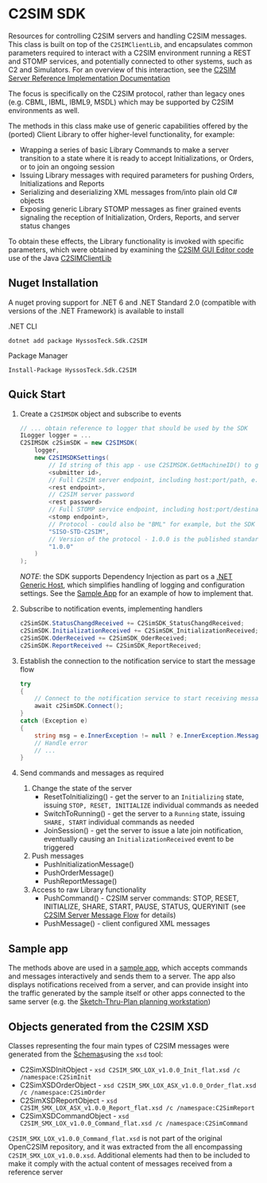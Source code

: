 ﻿# C2SIM SDK

Resources for controlling C2SIM servers and handling C2SIM messages. This class is built on top of the `C2SIMClientLib`, and 
encapsulates common parameters required to interact with a C2SIM environment running a REST and STOMP services, and potentially 
connected to other systems, such as C2 and Simulators. For an overview of this interaction, see the 
[C2SIM Server Reference Implementation Documentation](https://bit.ly/30y40RI)


The focus is specifically on the C2SIM protocol, rather than legacy ones (e.g. CBML, IBML, IBML9, MSDL) which may be supported by C2SIM environments as well.

The methods in this class make use of generic capabilities offered by the (ported) Client Library to offer higher-level functionality, 
for example:

- Wrapping a series of basic Library Commands to make a server transition to a state where it is ready to accept Initializations,
or Orders, or to join an ongoing session
- Issuing Library messages with required parameters for pushing Orders, Initializations and Reports
- Serializing and deserializing XML messages from/into plain old C# objects
- Exposing generic Library STOMP messages as finer grained events signaling the reception of Initialization, 
Orders, Reports, and server status changes

To obtain these effects, the Library functionality is invoked with specific parameters, which were obtained by examining the 
[C2SIM GUI Editor code](https://github.com/hyssostech/OpenC2SIM.github.io/tree/master/Software/Client/C2SIMGUIv2.10.9) 
use of the Java [C2SIMClientLib](https://github.com/hyssostech/OpenC2SIM.github.io/tree/master/Software/Library/C2SIMClientLibv4.8.0.2)


## Nuget Installation

A nuget proving support for .NET 6 and .NET Standard 2.0 (compatible with versions of the .NET Framework) is available to install

.NET CLI

```
dotnet add package HyssosTeck.Sdk.C2SIM
```

Package Manager

```
Install-Package HyssosTeck.Sdk.C2SIM
```


## Quick Start

1. Create a `C2SIMSDK` object and subscribe to events

    ```cs
    // ... obtain reference to logger that should be used by the SDK
    ILogger logger = ...
    C2SIMSDK c2SimSDK = new C2SIMSDK(
        logger,
        new C2SIMSDKSettings(
            // Id string of this app - use C2SIMSDK.GetMachineID() to get a unique id based on the client hardware
            <submitter id>, 
            // Full C2SIM server endpoint, including host:port/path, e.g. "http://10.2.10.30:8080/C2SIMServer"
            <rest endpoint>, 
            // C2SIM server password
            <rest password>        
            // Full STOMP service endpoint, including host:port/destination, e.g. "http://10.2.10.30:61613/topic/C2SIM"
            <stomp endpoint>, 
            // Protocol - could also be "BML" for example, but the SDK focuses on C2SIM
            "SISO-STD-C2SIM",
            // Version of the protocol - 1.0.0 is the published standard
            "1.0.0"
        )
    );
    ```

    *NOTE*: the SDK supports Dependency Injection as part os a [.NET Generic Host](https://docs.microsoft.com/en-us/dotnet/core/extensions/generic-host), which simplifies handling of logging and configuration settings. See the [Sample App](https://github.com/hyssostech/OpenC2SIM.github.io/blob/0def573bcde1e3ff40248bc327775200e6eba095/Software/Library/CS/C2SIMSDK/C2SIMSDKSampleApp) for an example of how to implement that.


1. Subscribe to notification events, implementing  handlers

    ```cs
    c2SimSDK.StatusChangdReceived += C2SimSDK_StatusChangdReceived;
    c2SimSDK.InitializationReceived += C2SimSDK_InitializationReceived;
    c2SimSDK.OderReceived += C2SimSDK_OderReceived;
    c2SimSDK.ReportReceived += C2SimSDK_ReportReceived;
    ```

1. Establish the connection to the notification service to start the message flow

    ```cs
    try
    {
        // Connect to the notification service to start receiving messages
        await c2SimSDK.Connect();
    }
    catch (Exception e)
    {
        string msg = e.InnerException != null ? e.InnerException.Message : e.Message;
        // Handle error
        // ...
    }
    ```

1. Send commands and messages as required
	1. Change the state of the server
		- ResetToInitializing() - get the server to an `Initializing` state, issuing `STOP, RESET, INITIALIZE` individual commands as needed
		- SwitchToRunning() - get the server to a `Running` state, issuing `SHARE, START` individual commands as needed 
        - JoinSession() - get the server to issue a late join notification, eventually causing an `InitializationReceived` event to be triggered 
	1. Push messages
        - PushInitializationMessage()
        - PushOrderMessage() 
        - PushReportMessage()
    1. Access to raw Library functionality
		- PushCommand() -  C2SIM server commands: STOP, RESET, INITIALIZE, SHARE, START, PAUSE, STATUS, QUERYINIT (see [C2SIM Server Message Flow](https://github.com/hyssostech/OpenC2SIM.github.io/blob/master/Software/Server/C2SIM%20Server%20Message%20Flow_20200325.pdf) for details)
        - PushMessage() - client configured XML messages

## Sample app

The methods above are used in a [sample app](https://github.com/hyssostech/OpenC2SIM.github.io/blob/0def573bcde1e3ff40248bc327775200e6eba095/Software/Library/CS/C2SIMSDK/C2SIMSDKSampleApp), which accepts commands and messages interactively and sends them to a server.
The app also displays notifications received from a server, and can provide insight into the traffic generated by the sample itself or other apps
connected to the same server (e.g. the [Sketch-Thru-Plan planning workstation](http://www.hyssos.com))

## Objects generated from the C2SIM XSD

Classes representing the four main types of C2SIM messages were generated from the [Schemas](Schema)using the `xsd` tool:

- C2SimXSDInitObject - `xsd C2SIM_SMX_LOX_v1.0.0_Init_flat.xsd /c /namespace:C2SimInit`
- C2SimXSDOrderObject - `xsd C2SIM_SMX_LOX_ASX_v1.0.0_Order_flat.xsd /c /namespace:C2SimOrder` 
- C2SimXSDReportObject - `xsd C2SIM_SMX_LOX_ASX_v1.0.0_Report_flat.xsd /c /namespace:C2SimReport`
- C2SimXSDCommandObject - `xsd C2SIM_SMX_LOX_v1.0.0_Command_flat.xsd /c /namespace:C2SimCommand`

`C2SIM_SMX_LOX_v1.0.0_Command_flat.xsd` is not part of the original OpenC2SIM repository, and it was extracted from the all 
encompassing `C2SIM_SMX_LOX_v1.0.0.xsd`. Additional elements had then to be included to 
make it comply with the actual content of messages received from a
reference server


